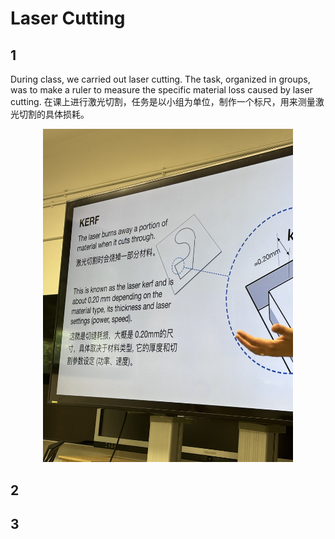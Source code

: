 # Laser Cutting
## 1
During class, we carried out laser cutting. The task, organized in groups, was to make a ruler to measure the specific material loss caused by laser cutting.
在课上进行激光切割，任务是以小组为单位，制作一个标尺，用来测量激光切割的具体损耗。

<p align="center">
<img src="file/ppt.jpg" alt="ppt" width="400"/>
</p>

## 2


## 3
